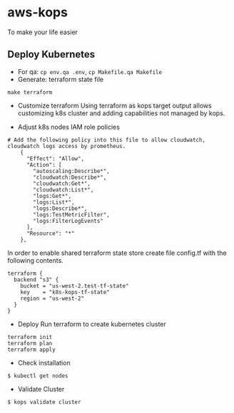 # aws-kops
To make your life easier

## Deploy Kubernetes

- For qa: `cp env.qa .env`, `cp Makefile.qa Makefile`
- Generate: terraform state file

```
make terraform
```

- Customize terraform
Using terraform as kops target output allows customizing k8s cluster and adding capabilities not managed by kops.

- Adjust k8s nodes IAM role policies

```
# Add the following policy into this file to allow cloudwatch, cloudwatch logs access by prometheus.
    {
      "Effect": "Allow",
      "Action": [
        "autoscaling:Describe*",
        "cloudwatch:Describe*",
        "cloudwatch:Get*",
        "cloudwatch:List*",
        "logs:Get*",
        "logs:List*",
        "logs:Describe*",
        "logs:TestMetricFilter",
        "logs:FilterLogEvents"
      ],
      "Resource": "*"
    },
```

In order to enable shared terraform state store create file config.tf with the following contents.

```
terraform {
  backend "s3" {
    bucket = "us-west-2.test-tf-state"
    key    = "k8s-kops-tf-state"
    region = "us-west-2"
  }
}
```

- Deploy
Run terraform to create kubernetes cluster

```
terraform init
terraform plan
terraform apply
```

- Check installation

```
$ kubectl get nodes
```

- Validate Cluster

```
$ kops validate cluster
```
